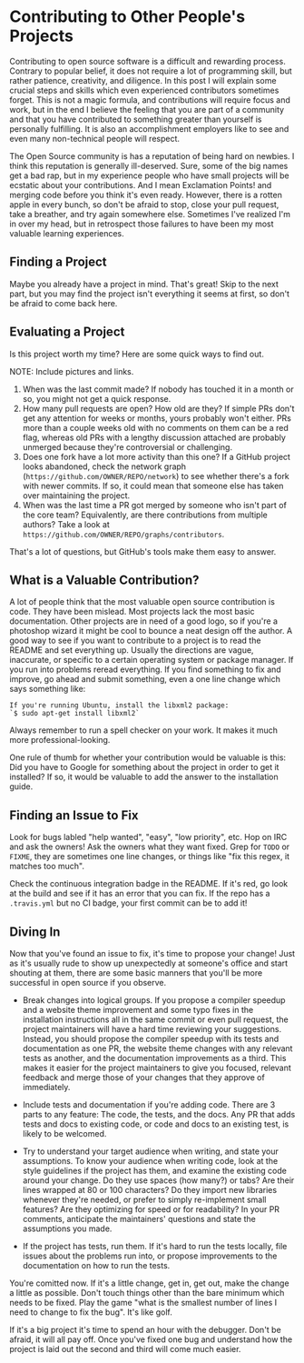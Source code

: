Contributing to Other People's Projects
=======================================

Contributing to open source software is a difficult and rewarding process.
Contrary to popular belief, it does not require a lot of programming skill, but
rather patience, creativity, and diligence. In this post I will explain some
crucial steps and skills which even experienced contributors sometimes forget.
This is not a magic formula, and contributions will require focus and work, but
in the end I believe the feeling that you are part of a community and that you
have contributed to something greater than yourself is personally fulfilling.
It is also an accomplishment employers like to see and even many non-technical
people will respect.

The Open Source community is has a reputation of being hard on newbies. I think this
reputation is generally ill-deserved. Sure, some of the big names get a bad
rap, but in my experience people who have small projects will be ecstatic about
your contributions. And I mean Exclamation Points! and  merging code before you
think it's even ready. However, there is a rotten apple in every bunch, so don't
be afraid to stop, close your pull request, take a breather, and try again
somewhere else. Sometimes I've realized I'm in over my head, but in retrospect
those failures to have been my most valuable learning experiences.

Finding a Project
-----------------

Maybe you already have a project in mind. That's great! Skip to the next part,
but you may find the project isn't everything it seems at first, so don't be
afraid to come back here.


Evaluating a Project
--------------------

Is this project worth my time? Here are some quick ways to find out.

NOTE: Include pictures and links.

1. When was the last commit made? 
   If nobody has touched it in a month or so, you might not get a quick response. 
2. How many pull requests are open? How old are they? 
   If simple PRs don't get any attention for weeks or months, yours probably won't either. PRs more than a couple weeks old with no comments on them can be a red flag, whereas old PRs with a lengthy discussion attached are probably unmerged because they're controversial or challenging. 
3. Does one fork have a lot more activity than this one? 
   If a GitHub project looks abandoned, check the network graph (`https://github.com/OWNER/REPO/network`) to see whether there's a fork with newer commits. If so, it could mean that someone else has taken over maintaining the project. 
4. When was the last time a PR got merged by someone who isn't part of the core team? 
   Equivalently, are there contributions from multiple authors? Take a look at `https://github.com/OWNER/REPO/graphs/contributors`. 

That's a lot of questions, but GitHub's tools make them easy to answer.

What is a Valuable Contribution?
--------------------------------

A lot of people think that the most valuable open source contribution is code.
They have been mislead. Most projects lack the most basic documentation. Other
projects are in need of a good logo, so if you're a photoshop wizard it
might be cool to bounce a neat design off the author.
A good way to see if you want to contribute to a project is to read the README and set
everything up. Usually the directions are vague, inaccurate, or specific to a
certain operating system or package manager. If you run into problems reread
everything. If you find something to fix and improve, go ahead and submit something, even a one line
change which says something like:

	If you're running Ubuntu, install the libxml2 package:
	`$ sudo apt-get install libxml2`

Always remember to run a spell checker on your work. It makes it much more
professional-looking.

One rule of thumb for whether your contribution would be valuable is this: Did you have to Google for something about the project in order to get it installed? If so, it would be valuable to add the answer to the installation guide. 

Finding an Issue to Fix
-----------------------
Look for bugs labled "help wanted", "easy", "low priority", etc. Hop on IRC and ask the owners! Ask the owners what they want fixed. Grep for `TODO` or `FIXME`, they are sometimes one line changes, or things like "fix this regex, it matches too much".

Check the continuous integration badge in the README. If it's red, go look at the build and see if it has an error that you can fix. If the repo has a `.travis.yml` but no CI badge, your first commit can be to add it!

Diving In
---------
Now that you've found an issue to fix, it's time to propose your change! Just as it's usually rude to show up unexpectedly at someone's office and start shouting at them, there are some basic manners that you'll be more successful in open source if you observe. 

* Break changes into logical groups. 
  If you propose a compiler speedup and a website theme improvement and some typo fixes in the installation instructions all in the same commit or even pull request, the project maintainers will have a hard time reviewing your suggestions. Instead, you should propose the compiler speedup with its tests and documentation as one PR, the website theme changes with any relevant tests as another, and the documentation improvements as a third. This makes it easier for the project maintainers to give you focused, relevant feedback and merge those of your changes that they approve of immediately.

* Include tests and documentation if you're adding code. 
  There are 3 parts to any feature: The code, the tests, and the docs. Any PR that adds tests and docs to existing code, or code and docs to an existing test, is likely to be welcomed.

* Try to understand your target audience when writing, and state your assumptions. 
  To know your audience when writing code, look at the style guidelines if the project has them, and examine the existing code around your change. Do they use spaces (how many?) or tabs? Are their lines wrapped at 80 or 100 characters? Do they import new libraries whenever they're needed, or prefer to simply re-implement small features? Are they optimizing for speed or for readability? In your PR comments, anticipate the maintainers' questions and state the assumptions you made. 

* If the project has tests, run them.
  If it's hard to run the tests locally, file issues about the problems run into, or propose improvements to the documentation on how to run the tests.

You're comitted now. If it's a little change, get in, get out, make the change a little as possible. Don't touch things other than the bare minimum which needs to be fixed. Play the game "what is the smallest number of lines I need to change to fix the bug". It's like golf.

If it's a big project it's time to spend an hour with the debugger. Don't be afraid, it will all pay off. Once you've fixed one bug and understand how the project is laid out the second and third will come much easier.
